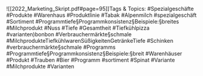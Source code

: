
![[2022_Marketing_Skript.pdf#page=95]]Tags & Topics:
   #Spezialgeschäfte
   #Produkte
   #Warenhaus
   #Produktlinie
   #Tabak
   #Alpenmilch
   #spezialgeschäft
   #Sortiment
   #Programmtiefe§Programmkonsistenz§Beispiele:§breites
   #Milchprodukt
   #Nuss
   #Tiefe
   #Gesamtheit
   #Tiefkühlpizza
   #varianten)bonbon
   #Verbrauchermärkte§schmale
   #MilchprodukteTiefkühlwarenSüßigkeitenGetränkeTiefe
   #Schinken
   #verbrauchermärkte§schmale
   #Programms
   #Programmtiefe§Programmkonsistenz§Beispiele:§breit
   #Warenhäuser
   #Produkt
   #Trauben
   #Bier
   #Programm
   #sortiment
   #Spinat
   #Variante
   #Milchprodukte
   #Varianten